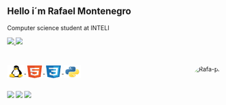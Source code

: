 ## Hello i´m Rafael Montenegro
<p>Computer science student at INTELI</p>



<div>
<a href="https://github.com/rafmontenegro">
<img height="120em" src="https://github-readme-stats.vercel.app/api/top-langs/?username=rafmontenegro&layout=compact&langs_count=7&theme=dracula"/>
<img height="120em" src="https://github-readme-stats.vercel.app/api?username=rafmontenegro&show_icons=true&theme=dracula&include_all_commits=true&count_private=true"/>
</div>

  ##
  
  <div style="display: inline_block"><br>
  <img align="center" alt="Rafa-Linux" height="30" width="40" src="https://raw.githubusercontent.com/devicons/devicon/1119b9f84c0290e0f0b38982099a2bd027a48bf1/icons/linux/linux-original.svg">
  <img align="center" alt="Rafa-HTML" height="30" width="40" src="https://raw.githubusercontent.com/devicons/devicon/master/icons/html5/html5-original.svg">
  <img align="center" alt="Rafa-CSS" height="30" width="40" src="https://raw.githubusercontent.com/devicons/devicon/master/icons/css3/css3-original.svg">
  <img align="center" alt="Rafa-Python" height="30" width="40" src="https://raw.githubusercontent.com/devicons/devicon/master/icons/python/python-original.svg">
  <img align="right" alt="Rafa-pic" height="150" style="border-radius:50px;" src="https://media.licdn.com/dms/image/D4D03AQHmLtvlUWXv5Q/profile-displayphoto-shrink_800_800/0/1674154004110?e=1682553600&v=beta&t=kabSGzu3be3wcv3mR-DnC5to10oTxJm6tkzyJAAqQ1o">
</div>

  
  ##
 
<div> 
 <a href="https://twitter.com/coutindomau" target="_blank"><img src="https://img.shields.io/twitter/follow/coutindomau?style=social" target="_blank"></a> 
 <a href= "https://www.linkedin.com/in/rafael-coutinho2004" target="_blank"><img src="https://img.shields.io/badge/linkedin-connect-blue" target="_blank"></a> 
  <a href= "https://www.inteli.edu.br/" target="_blank"><img src="https://img.shields.io/badge/school-inteli-purple"></a>  
</div>
